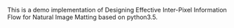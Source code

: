 This is a demo implementation of Designing Effective Inter-Pixel Information Flow for Natural Image Matting based on python3.5.